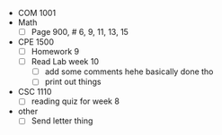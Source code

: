 - COM 1001
- Math
	- [ ] Page 900, #  6, 9, 11, 13, 15 
- CPE 1500
	- [ ] Homework 9
	- [ ] Read Lab week 10
		 - [ ] add some comments hehe
			 basically done tho
		- [ ] print out things
- CSC 1110
	- [ ] reading quiz for week 8
- other
	- [ ] Send letter thing